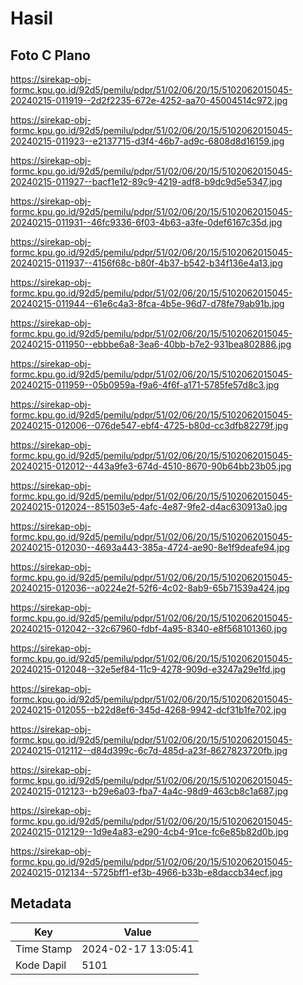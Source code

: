 # Hasil

## Foto C Plano

https://sirekap-obj-formc.kpu.go.id/92d5/pemilu/pdpr/51/02/06/20/15/5102062015045-20240215-011919--2d2f2235-672e-4252-aa70-45004514c972.jpg

https://sirekap-obj-formc.kpu.go.id/92d5/pemilu/pdpr/51/02/06/20/15/5102062015045-20240215-011923--e2137715-d3f4-46b7-ad9c-6808d8d16159.jpg

https://sirekap-obj-formc.kpu.go.id/92d5/pemilu/pdpr/51/02/06/20/15/5102062015045-20240215-011927--bacf1e12-89c9-4219-adf8-b9dc9d5e5347.jpg

https://sirekap-obj-formc.kpu.go.id/92d5/pemilu/pdpr/51/02/06/20/15/5102062015045-20240215-011931--46fc9336-6f03-4b63-a3fe-0def6167c35d.jpg

https://sirekap-obj-formc.kpu.go.id/92d5/pemilu/pdpr/51/02/06/20/15/5102062015045-20240215-011937--4156f68c-b80f-4b37-b542-b34f136e4a13.jpg

https://sirekap-obj-formc.kpu.go.id/92d5/pemilu/pdpr/51/02/06/20/15/5102062015045-20240215-011944--61e6c4a3-8fca-4b5e-96d7-d78fe79ab91b.jpg

https://sirekap-obj-formc.kpu.go.id/92d5/pemilu/pdpr/51/02/06/20/15/5102062015045-20240215-011950--ebbbe6a8-3ea6-40bb-b7e2-931bea802886.jpg

https://sirekap-obj-formc.kpu.go.id/92d5/pemilu/pdpr/51/02/06/20/15/5102062015045-20240215-011959--05b0959a-f9a6-4f6f-a171-5785fe57d8c3.jpg

https://sirekap-obj-formc.kpu.go.id/92d5/pemilu/pdpr/51/02/06/20/15/5102062015045-20240215-012006--076de547-ebf4-4725-b80d-cc3dfb82279f.jpg

https://sirekap-obj-formc.kpu.go.id/92d5/pemilu/pdpr/51/02/06/20/15/5102062015045-20240215-012012--443a9fe3-674d-4510-8670-90b64bb23b05.jpg

https://sirekap-obj-formc.kpu.go.id/92d5/pemilu/pdpr/51/02/06/20/15/5102062015045-20240215-012024--851503e5-4afc-4e87-9fe2-d4ac630913a0.jpg

https://sirekap-obj-formc.kpu.go.id/92d5/pemilu/pdpr/51/02/06/20/15/5102062015045-20240215-012030--4693a443-385a-4724-ae90-8e1f9deafe94.jpg

https://sirekap-obj-formc.kpu.go.id/92d5/pemilu/pdpr/51/02/06/20/15/5102062015045-20240215-012036--a0224e2f-52f6-4c02-8ab9-65b71539a424.jpg

https://sirekap-obj-formc.kpu.go.id/92d5/pemilu/pdpr/51/02/06/20/15/5102062015045-20240215-012042--32c67960-fdbf-4a95-8340-e8f568101360.jpg

https://sirekap-obj-formc.kpu.go.id/92d5/pemilu/pdpr/51/02/06/20/15/5102062015045-20240215-012048--32e5ef84-11c9-4278-909d-e3247a29e1fd.jpg

https://sirekap-obj-formc.kpu.go.id/92d5/pemilu/pdpr/51/02/06/20/15/5102062015045-20240215-012055--b22d8ef6-345d-4268-9942-dcf31b1fe702.jpg

https://sirekap-obj-formc.kpu.go.id/92d5/pemilu/pdpr/51/02/06/20/15/5102062015045-20240215-012112--d84d399c-6c7d-485d-a23f-8627823720fb.jpg

https://sirekap-obj-formc.kpu.go.id/92d5/pemilu/pdpr/51/02/06/20/15/5102062015045-20240215-012123--b29e6a03-fba7-4a4c-98d9-463cb8c1a687.jpg

https://sirekap-obj-formc.kpu.go.id/92d5/pemilu/pdpr/51/02/06/20/15/5102062015045-20240215-012129--1d9e4a83-e290-4cb4-91ce-fc6e85b82d0b.jpg

https://sirekap-obj-formc.kpu.go.id/92d5/pemilu/pdpr/51/02/06/20/15/5102062015045-20240215-012134--5725bff1-ef3b-4966-b33b-e8daccb34ecf.jpg


## Metadata

| Key        | Value               |
| ---------- | ------------------- |
| Time Stamp | 2024-02-17 13:05:41 |
| Kode Dapil | 5101                |



